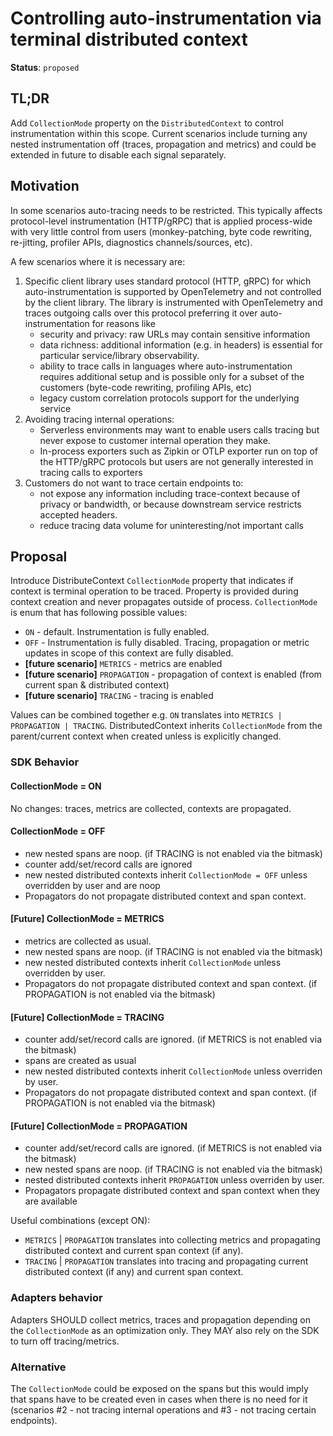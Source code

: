 # Controlling auto-instrumentation via terminal distributed context

**Status**: `proposed`

## TL;DR

Add `CollectionMode` property on the `DistributedContext` to control instrumentation within this scope.
Current scenarios include turning any nested instrumentation off (traces, propagation and metrics) and could be extended in future to disable each signal separately.

## Motivation

In some scenarios auto-tracing needs to be restricted. This typically affects protocol-level instrumentation (HTTP/gRPC) that is applied process-wide with very little control from users (monkey-patching, byte code rewriting, re-jitting, profiler APIs, diagnostics channels/sources, etc).

A few scenarios where it is necessary are:

1. Specific client library uses standard protocol (HTTP, gRPC) for which auto-instrumentation is supported by OpenTelemetry and not controlled by the client library. The library is instrumented with OpenTelemetry and traces outgoing calls over this protocol preferring it over auto-instrumentation for reasons like
   - security and privacy: raw URLs may contain sensitive information
   - data richness: additional information (e.g. in headers) is essential for particular service/library observability.
   - ability to trace calls in languages where auto-instrumentation requires additional setup and is possible only for a subset of the customers (byte-code rewriting, profiling APIs, etc)
   - legacy custom correlation protocols support for the underlying service
2. Avoiding tracing internal operations:
   - Serverless environments may want to enable users calls tracing but never expose to customer internal operation they make.
   - In-process exporters such as Zipkin or OTLP exporter run on top of the HTTP/gRPC protocols but users are not generally interested in tracing calls to exporters
3. Customers do not want to trace certain endpoints to:
   - not expose any information including trace-context because of privacy or bandwidth, or because downstream service restricts accepted headers.
   - reduce tracing data volume for uninteresting/not important calls

## Proposal

Introduce DistributeContext `CollectionMode` property that indicates if context is terminal operation to be traced. Property is provided during context creation and never propagates outside of process.
`CollectionMode` is enum that has following possible values:

- `ON` - default. Instrumentation is fully enabled.
- `OFF` - Instrumentation is fully disabled. Tracing, propagation or metric updates in scope of this context are fully disabled.
- **[future scenario]** `METRICS` - metrics are enabled
- **[future scenario]** `PROPAGATION` - propagation of context is enabled (from current span & distributed context)
- **[future scenario]** `TRACING` - tracing is enabled
  
Values can be combined together e.g. `ON` translates into `METRICS | PROPAGATION | TRACING`.
DistributedContext inherits `CollectionMode` from the parent/current context when created unless is explicitly changed.

### SDK Behavior

#### CollectionMode = ON

No changes: traces, metrics are collected, contexts are propagated.

#### CollectionMode = OFF

- new nested spans are noop. (if TRACING is not enabled via the bitmask)
- counter add/set/record calls are ignored
- new nested distributed contexts inherit `CollectionMode = OFF` unless overridden by user and are noop
- Propagators do not propagate distributed context and span context.

#### [Future] CollectionMode = METRICS

- metrics are collected as usual.
- new nested spans are noop. (if TRACING is not enabled via the bitmask)
- new nested distributed contexts inherit `CollectionMode` unless overridden by user.
- Propagators do not propagate distributed context and span context. (if PROPAGATION is not enabled via the bitmask)

#### [Future] CollectionMode = TRACING

- counter add/set/record calls are ignored. (if METRICS is not enabled via the bitmask)
- spans are created as usual
- new nested distributed contexts inherit `CollectionMode` unless overriden by user.
- Propagators do not propagate distributed context and span context. (if PROPAGATION is not enabled via the bitmask)

#### [Future] CollectionMode = PROPAGATION

- counter add/set/record calls are ignored. (if METRICS is not enabled via the bitmask)
- new nested spans are noop. (if TRACING is not enabled via the bitmask)
- nested distributed contexts inherit `PROPAGATION` unless overriden by user.
- Propagators propagate distributed context and span context when they are available

Useful combinations (except ON):

- `METRICS` | `PROPAGATION` translates into collecting metrics and propagating distributed context and current span context (if any).
- `TRACING` | `PROPAGATION` translates into tracing and propagating current distributed context (if any) and current span context.

### Adapters behavior

Adapters SHOULD collect metrics, traces and propagation depending on the `CollectionMode` as an optimization only. They MAY also rely on the SDK to turn off tracing/metrics.

### Alternative

The `CollectionMode` could be exposed on the spans but this would imply that spans have to be created even in cases when there is no need for it (scenarios #2 - not tracing internal operations and #3 - not tracing certain endpoints).
